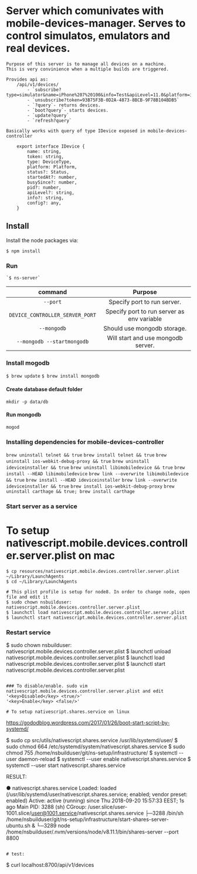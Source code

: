 # Server which comunivates with mobile-devices-manager. Serves to control simulatos, emulators and real devices.
    Purpose of this server is to manage all devices on а machine.
    This is very convinience when a multiple builds are triggered.

    Provides api as:
        /api/v1/devices/
            - `subscribe?type=simulator&name=iPhone%207%20100&info=Test&apiLevel=11.0&platform=ios`
            - `unsubscribe?token=93B75F3B-0D2A-4873-8BCB-9F78B104BDB5`
            - `?query`- returns devices.
            - `boot?query`- starts devices.
            - `update?query`
            - `refresh?query`
    
    Basically works with query of type IDevice exposed in mobile-devices-controller 

        export interface IDevice {
            name: string,
            token: string,
            type: DeviceType,
            platform: Platform,
            status?: Status,
            startedAt?: number,
            busySince?: number,
            pid?: number,
            apiLevel?: string,
            info?: string,
            config?: any,
        }

## Install

Install the node packages via:

`$ npm install`

### Run
    `$ ns-server`

|command                |Purpose|
|:-------------------------------:|:-------------------:|
|`--port`|Specify port to run server.|
|`DEVICE_CONTROLLER_SERVER_PORT`|Specify port to run server as env variable|
|`--mongodb`|Should use mongodb storage.|
|`--mongodb --startmongodb`|Will start and use mongodb server.|


### Install mogodb

`$ brew update`
`$ brew install mongodb`

#### Create database default folder

`mkdir -p data/db`

#### Run mongodb

`mogod`

### Installing dependencies for mobile-devices-controller
`brew uninstall telnet && true`
`brew install telnet && true`
`brew uninstall ios-webkit-debug-proxy && true`
`brew uninstall ideviceinstaller && true`
`brew uninstall libimobiledevice && true`
`brew install --HEAD libimobiledevice`
`brew link --overwrite libimobiledevice && true`
`brew install --HEAD ideviceinstaller`
`brew link --overwrite ideviceinstaller && true`
`brew install ios-webkit-debug-proxy`
`brew uninstall carthage && true; brew install carthage `

### Start server as a service

# To setup nativescript.mobile.devices.controller.server.plist on mac
```
$ cp resources/nativescript.mobile.devices.controller.server.plist ~/Library/LaunchAgents
$ cd ~/Library/LaunchAgents

# This plist profile is setup for node8. In order to change node, open file and edit it
$ sudo chown nsbuilduser: nativescript.mobile.devices.controller.server.plist
$ launchctl load nativescript.mobile.devices.controller.server.plist
$ launchctl start nativescript.mobile.devices.controller.server.plist
```

###  Restart service
$ sudo chown nsbuilduser: nativescript.mobile.devices.controller.server.plist
$ launchctl unload nativescript.mobile.devices.controller.server.plist
$ launchctl load nativescript.mobile.devices.controller.server.plist
$ launchctl start nativescript.mobile.devices.controller.server.plist
```

### To disable/enable. sudo vim nativescript.mobile.devices.controller.server.plist and edit
'<key>Disabled</key> <true/>'
'<key>Enable</key> <false/>'

# To setup nativescript.shares.service on linux
```

https://gododblog.wordpress.com/2017/01/26/boot-start-script-by-systemd/

$ sudo cp src/utils/nativescript.shares.service /usr/lib/systemd/user/
$ sudo chmod 664 /etc/systemd/system/nativescript.shares.service
$ sudo chmod 755 /home/nsbuilduser/git/ns-setup/infrastructure/
$ systemctl --user daemon-reload
$ systemctl --user enable nativescript.shares.service
$ systemctl --user start nativescript.shares.service

RESULT:

● nativescript.shares.service
   Loaded: loaded (/usr/lib/systemd/user/nativescript.shares.service; enabled; vendor preset: enabled)
   Active: active (running) since Thu 2018-09-20 15:57:33 EEST; 1s ago
 Main PID: 3288 (sh)
   CGroup: /user.slice/user-1001.slice/user@1001.service/nativescript.shares.service
           ├─3288 /bin/sh /home/nsbuilduser/git/ns-setup/infrastructure/start-shares-server-ubuntu.sh &
           └─3289 node /home/nsbuilduser/.nvm/versions/node/v8.11.1/bin/shares-server --port 8800

```

# test:
```
$ curl localhost:8700/api/v1/devices
```

